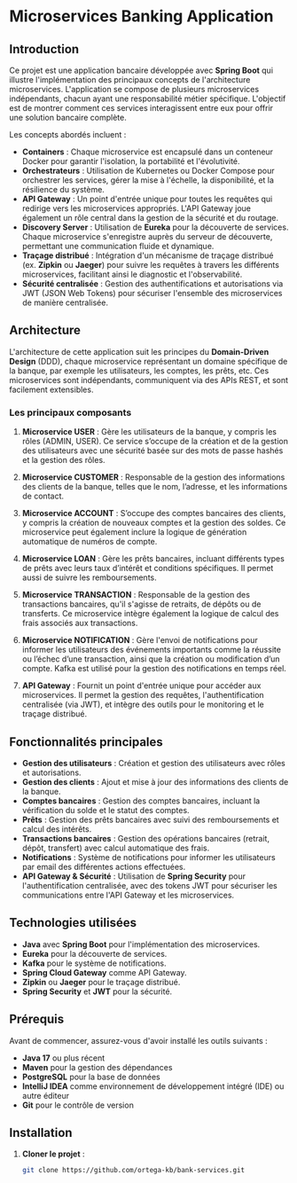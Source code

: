 # Microservices Banking Application

## Introduction

Ce projet est une application bancaire développée avec **Spring Boot** qui illustre l'implémentation des principaux concepts de l'architecture microservices. L'application se compose de plusieurs microservices indépendants, chacun ayant une responsabilité métier spécifique. L'objectif est de montrer comment ces services interagissent entre eux pour offrir une solution bancaire complète.

Les concepts abordés incluent :

- **Containers** : Chaque microservice est encapsulé dans un conteneur Docker pour garantir l'isolation, la portabilité et l'évolutivité.
- **Orchestrateurs** : Utilisation de Kubernetes ou Docker Compose pour orchestrer les services, gérer la mise à l'échelle, la disponibilité, et la résilience du système.
- **API Gateway** : Un point d'entrée unique pour toutes les requêtes qui redirige vers les microservices appropriés. L'API Gateway joue également un rôle central dans la gestion de la sécurité et du routage.
- **Discovery Server** : Utilisation de **Eureka** pour la découverte de services. Chaque microservice s'enregistre auprès du serveur de découverte, permettant une communication fluide et dynamique.
- **Traçage distribué** : Intégration d'un mécanisme de traçage distribué (ex. **Zipkin** ou **Jaeger**) pour suivre les requêtes à travers les différents microservices, facilitant ainsi le diagnostic et l'observabilité.
- **Sécurité centralisée** : Gestion des authentifications et autorisations via JWT (JSON Web Tokens) pour sécuriser l'ensemble des microservices de manière centralisée.

## Architecture

L'architecture de cette application suit les principes du **Domain-Driven Design** (DDD), chaque microservice représentant un domaine spécifique de la banque, par exemple les utilisateurs, les comptes, les prêts, etc. Ces microservices sont indépendants, communiquent via des APIs REST, et sont facilement extensibles.

### Les principaux composants

1. **Microservice USER** : Gère les utilisateurs de la banque, y compris les rôles (ADMIN, USER). Ce service s’occupe de la création et de la gestion des utilisateurs avec une sécurité basée sur des mots de passe hashés et la gestion des rôles.

2. **Microservice CUSTOMER** : Responsable de la gestion des informations des clients de la banque, telles que le nom, l’adresse, et les informations de contact.

3. **Microservice ACCOUNT** : S’occupe des comptes bancaires des clients, y compris la création de nouveaux comptes et la gestion des soldes. Ce microservice peut également inclure la logique de génération automatique de numéros de compte.

4. **Microservice LOAN** : Gère les prêts bancaires, incluant différents types de prêts avec leurs taux d’intérêt et conditions spécifiques. Il permet aussi de suivre les remboursements.

5. **Microservice TRANSACTION** : Responsable de la gestion des transactions bancaires, qu'il s'agisse de retraits, de dépôts ou de transferts. Ce microservice intègre également la logique de calcul des frais associés aux transactions.

6. **Microservice NOTIFICATION** : Gère l'envoi de notifications pour informer les utilisateurs des événements importants comme la réussite ou l’échec d’une transaction, ainsi que la création ou modification d’un compte. Kafka est utilisé pour la gestion des notifications en temps réel.

7. **API Gateway** : Fournit un point d'entrée unique pour accéder aux microservices. Il permet la gestion des requêtes, l'authentification centralisée (via JWT), et intègre des outils pour le monitoring et le traçage distribué.

## Fonctionnalités principales

- **Gestion des utilisateurs** : Création et gestion des utilisateurs avec rôles et autorisations.
- **Gestion des clients** : Ajout et mise à jour des informations des clients de la banque.
- **Comptes bancaires** : Gestion des comptes bancaires, incluant la vérification du solde et le statut des comptes.
- **Prêts** : Gestion des prêts bancaires avec suivi des remboursements et calcul des intérêts.
- **Transactions bancaires** : Gestion des opérations bancaires (retrait, dépôt, transfert) avec calcul automatique des frais.
- **Notifications** : Système de notifications pour informer les utilisateurs par email des différentes actions effectuées.
- **API Gateway & Sécurité** : Utilisation de **Spring Security** pour l'authentification centralisée, avec des tokens JWT pour sécuriser les communications entre l'API Gateway et les microservices.

## Technologies utilisées

- **Java** avec **Spring Boot** pour l'implémentation des microservices.
- **Eureka** pour la découverte de services.
- **Kafka** pour le système de notifications.
- **Spring Cloud Gateway** comme API Gateway.
- **Zipkin** ou **Jaeger** pour le traçage distribué.
- **Spring Security** et **JWT** pour la sécurité.

## Prérequis

Avant de commencer, assurez-vous d'avoir installé les outils suivants :

- **Java 17** ou plus récent
- **Maven** pour la gestion des dépendances
- **PostgreSQL** pour la base de données
- **IntelliJ IDEA** comme environnement de développement intégré (IDE) ou autre éditeur
- **Git** pour le contrôle de version

## Installation

1. **Cloner le projet** :
   ```bash
   git clone https://github.com/ortega-kb/bank-services.git
   
